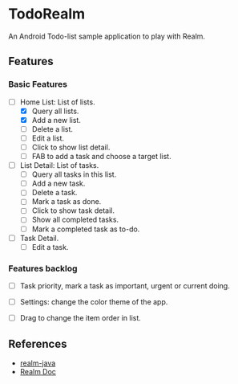 # TodoRealm
An Android Todo-list sample application to play with Realm.

## Features
### Basic Features
- [ ] Home List: List of lists.
    - [x] Query all lists.
    - [x] Add a new list.
    - [ ] Delete a list.
    - [ ] Edit a list.
    - [ ] Click to show list detail.
    - [ ] FAB to add a task and choose a target list.
- [ ] List Detail: List of tasks.
    - [ ] Query all tasks in this list.
    - [ ] Add a new task.
    - [ ] Delete a task.
    - [ ] Mark a task as done.
    - [ ] Click to show task detail.
    - [ ] Show all completed tasks.
    - [ ] Mark a completed task as to-do.
- [ ] Task Detail.
    - [ ] Edit a task.

### Features backlog
- [ ] Task priority, mark a task as important, urgent or current doing.
- [ ] Settings: change the color theme of the app.
- [ ] Drag to change the item order in list.


## References
- [realm-java](https://github.com/realm/realm-java)
- [Realm Doc](https://realm.io/docs/java/latest/)